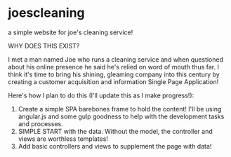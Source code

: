 joescleaning
============

a simple website for joe's cleaning service!

WHY DOES THIS EXIST?

I met a man named Joe who runs a cleaning service and when questioned about his online presence he said he's relied on word of mouth thus far. I think it's time to bring his shining, gleaming company into this century by creating a customer acquisition and information Single Page Application!

Here's how I plan to do this (I'll update this as I make progress!):

1. Create a simple SPA barebones frame to hold the content! I'll be using angular.js and some gulp goodness to help with the development tasks and processes.
2. SIMPLE START with the data. Without the model, the controller and views are worthless templates!
3. Add basic controllers and views to supplement the page with data! 
